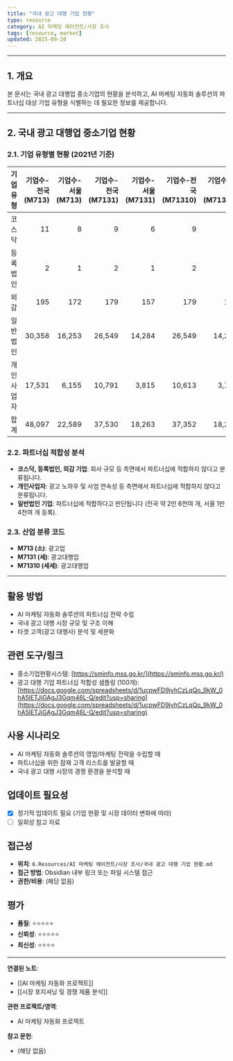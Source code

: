 ```yaml
---
title: "국내 광고 대행 기업 현황"
type: resource
category: AI 마케팅 에이전트/시장 조사
tags: [resource, market]
updated: 2025-09-20
---
```



---

## 1. 개요

본 문서는 국내 광고 대행업 중소기업의 현황을 분석하고, AI 마케팅 자동화 솔루션의 파트너십 대상 기업 유형을 식별하는 데 필요한 정보를 제공합니다.

---

## 2. 국내 광고 대행업 중소기업 현황

### 2.1. 기업 유형별 현황 (2021년 기준)

| 기업유형 | 기업수-전국<br>(M713) | 기업수-서울<br>(M713) | 기업수-전국<br>(M7131) | 기업수-서울<br>(M7131) | 기업수-전국<br>(M71310) | 기업수-서울<br>(M71310) |
| :----- | ---------------: | ---------------: | ----------------: | ----------------: | -----------------: | -----------------: |
| 코스닥 | 11 | 8 | 9 | 6 | 9 | 6 |
| 등록법인 | 2 | 1 | 2 | 1 | 2 | 1 |
| 외감 | 195 | 172 | 179 | 157 | 179 | 157 |
| 일반법인 | 30,358 | 16,253 | 26,549 | 14,284 | 26,549 | 14,284 |
| 개인사업자 | 17,531 | 6,155 | 10,791 | 3,815 | 10,613 | 3,760 |
| 합계 | 48,097 | 22,589 | 37,530 | 18,263 | 37,352 | 18,208 |

### 2.2. 파트너십 적합성 분석

-   **코스닥, 등록법인, 외감 기업**: 회사 규모 등 측면에서 파트너십에 적합하지 않다고 분류됩니다.
-   **개인사업자**: 광고 노하우 및 사업 연속성 등 측면에서 파트너십에 적합하지 않다고 분류됩니다.
-   **일반법인 기업**: 파트너십에 적합하다고 판단됩니다 (전국 약 2만 6천여 개, 서울 1만 4천여 개 등록).

### 2.3. 산업 분류 코드

-   **M713 (소)**: 광고업
-   **M7131 (세)**: 광고대행업
-   **M71310 (세세)**: 광고대행업

---

## 활용 방법
<!-- 이 자료를 어떻게 활용할 수 있는가? -->
- AI 마케팅 자동화 솔루션의 파트너십 전략 수립
- 국내 광고 대행 시장 규모 및 구조 이해
- 타겟 고객(광고 대행사) 분석 및 세분화

## 관련 도구/링크
<!-- 관련된 도구, 웹사이트, 링크들 -->
- 중소기업현황시스템: [https://sminfo.mss.go.kr/](https://sminfo.mss.go.kr/)
- 광고 대행 기업 파트너십 적합성 샘플링 (100개): [https://docs.google.com/spreadsheets/d/1ucpwFD9jvhCzLqQo_9kW_0hA5lETJjGAgJ3Gqm46L-Q/edit?usp=sharing](https://docs.google.com/spreadsheets/d/1ucpwFD9jvhCzLqQo_9kW_0hA5lETJjGAgJ3Gqm46L-Q/edit?usp=sharing)

## 사용 시나리오
<!-- 어떤 상황에서 이 자료가 유용할 것인가? -->
- AI 마케팅 자동화 솔루션의 영업/마케팅 전략을 수립할 때
- 파트너십을 위한 잠재 고객 리스트를 발굴할 때
- 국내 광고 대행 시장의 경쟁 환경을 분석할 때

## 업데이트 필요성
<!-- 이 자료가 시간이 지나면 업데이트가 필요한가? -->
- [x] 정기적 업데이트 필요 (기업 현황 및 시장 데이터 변화에 따라)
- [ ] 일회성 참고 자료

## 접근성
<!-- 이 자료에 어떻게 접근할 수 있는가? -->
- **위치**: `6.Resources/AI 마케팅 에이전트/시장 조사/국내 광고 대행 기업 현황.md`
- **접근 방법**: Obsidian 내부 링크 또는 파일 시스템 접근
- **권한/비용**: (해당 없음)

## 평가
<!-- 이 자료의 품질이나 신뢰성에 대한 평가 -->
- **품질**: ⭐⭐⭐⭐⭐
- **신뢰성**: ⭐⭐⭐⭐⭐
- **최신성**: ⭐⭐⭐⭐

---

**연결된 노트**:
- [[AI 마케팅 자동화 프로젝트]]
- [[시장 포지셔닝 및 경쟁 제품 분석]]

**관련 프로젝트/영역**:
- AI 마케팅 자동화 프로젝트

**참고 문헌**:
- (해당 없음)
